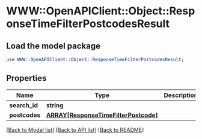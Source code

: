 # WWW::OpenAPIClient::Object::ResponseTimeFilterPostcodesResult

## Load the model package
```perl
use WWW::OpenAPIClient::Object::ResponseTimeFilterPostcodesResult;
```

## Properties
Name | Type | Description | Notes
------------ | ------------- | ------------- | -------------
**search_id** | **string** |  | 
**postcodes** | [**ARRAY[ResponseTimeFilterPostcode]**](ResponseTimeFilterPostcode.md) |  | 

[[Back to Model list]](../README.md#documentation-for-models) [[Back to API list]](../README.md#documentation-for-api-endpoints) [[Back to README]](../README.md)


